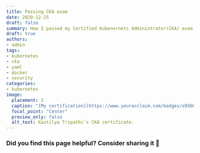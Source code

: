 ```yaml
---
title: Passing CKA exam
date: 2020-12-25
draft: false
summary: How I passed my Certified Kubenernets Administrator(CKA) exam.
draft: true
authors:
- admin
tags:
- kubernetes
- cka
- yaml
- docker
- security
categories:
- kubernetes
image:
  placement: 2
  caption: "[My certification](https://www.youracclaim.com/badges/e93b0ba2-51ea-41b3-82ba-10cf4d67ac70)"
  focal_point: "Center"
  preview_only: false
  alt_text: Kautilya Tripathi's CKA certificate.
---
```



### Did you find this page helpful? Consider sharing it 🙌
